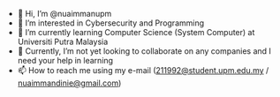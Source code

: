 - 👋 Hi, I’m @nuaimmanupm
- 👀 I’m interested in Cybersecurity and Programming
- 🌱 I’m currently learning Computer Science (System Computer) at Universiti Putra Malaysia
- 💞️ Currently, I’m not yet looking to collaborate on any companies and I need your help in learning
- 📫 How to reach me using my e-mail (211992@student.upm.edu.my / nuaimmandinie@gmail.com)

<!---
nuaimmanupm/nuaimmanupm is a ✨ special ✨ repository because its `README.md` (this file) appears on your GitHub profile.
You can click the Preview link to take a look at your changes.
--->
